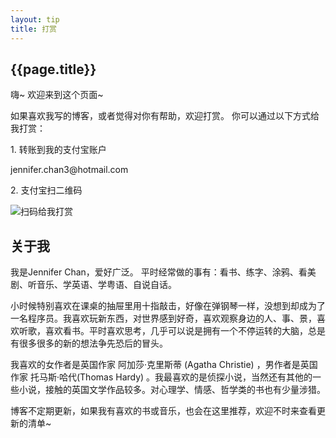 ```yaml
---
layout: tip
title: 打赏
---
```


## {{page.title}}

嗨~ 欢迎来到这个页面~ 


如果喜欢我写的博客，或者觉得对你有帮助，欢迎打赏。
你可以通过以下方式给我打赏：

<div class="tip_ways">
<p>1. 	转账到我的支付宝账户</p>
<p>jennifer.chan3@hotmail.com</p>
<p>2. 	支付宝扫二维码</p>
<img title="扫码给我打赏" src="{{ site.url }}/{{ site.baseurl }}/imgs/QR.jpg">
</div>

## 关于我

我是Jennifer Chan，爱好广泛。
平时经常做的事有：看书、练字、涂鸦、看美剧、听音乐、学英语、学粤语、自说自话。

小时候特别喜欢在课桌的抽屉里用十指敲击，好像在弹钢琴一样，没想到却成为了一名程序员。我喜欢玩新东西，对世界感到好奇，喜欢观察身边的人、事、景，喜欢听歌，喜欢看书。平时喜欢思考，几乎可以说是拥有一个不停运转的大脑，总是有很多很多的新的想法争先恐后的冒头。

我喜欢的女作者是英国作家 阿加莎·克里斯蒂 (Agatha Christie) ，男作者是英国作家 托马斯·哈代(Thomas Hardy) 。我最喜欢的是侦探小说，当然还有其他的一些小说，接触的英国文学作品较多。对心理学、情感、哲学类的书也有少量涉猎。

博客不定期更新，如果我有喜欢的书或音乐，也会在这里推荐，欢迎不时来查看更新的清单~ 

